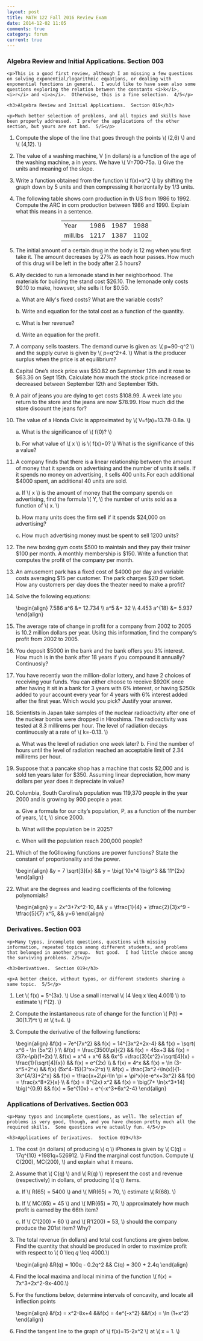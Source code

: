 ```yaml
---
layout: post
title: MATH 122 Fall 2016 Review Exam
date: 2014-12-02 11:05
comments: true
category: forum
current: true
---
```


<div class="well">
	<h3>Algebra Review and Initial Applications.  Section 003</h3>

	<p>This is a good first review, although I am missing a few questions on solving exponential/logarithmic equations, or dealing with exponential functions in general.  I would like to have seen also some questions exploring the relation between the constants <i>k</i>, <i>r</i> and <i>a</i>.  Otherwise, this is a fine selection.  4/5</p>

	<h3>Algebra Review and Initial Applications.  Section 019</h3>

	<p>Much better selection of problems, and all topics and skills have been properly addressed.  I prefer the applications of the other section, but yours are not bad.  5/5</p>

</div>

1. Compute the slope of the line that goes through the points <span>\\( (2,6) \\)</span> and <span>\\( (4,12). \\)</span>

2. The value of a washing machine, V (in dollars) is a function of the age of the washing machine, a in years. We have <span>\\( V=700-75a. \\)</span> Give the units and meaning of the slope. 

3. Write a function obtained from the function <span>\\( f(x)=x^2 \\)</span> by shifting the graph down by 5 units and then compressing it horizontally by 1/3 units.

4. The following table shows corn production in th US from 1986 to 1992. Compute the ARC in corn production between 1986 and 1990.  Explain what this means in a sentence.

	<div style="text-align:center;">
		<table class="table table-bordered" style="width:50%; margin-left:auto; margin-right:auto;">
			<tr>
				<td>Year</td><td>1986</td><td>1987</td><td>1988</td><td>1989</td><td>1990</td><td>1991</td><td>1992</td>
			</tr>
			<tr>
				<td>mill.lbs</td><td>1217</td><td>1387</td><td>1102</td><td>965</td><td>890</td><td>812</td><td>724</td>
			</tr>
		</table>
	</div>

5. The initial amount of a certain drug in the body is 12 mg when you first take it. The amount decreases by 27% as each hour passes. How much of this drug will be left in the body after 2.5 hours? 

6. Ally decided to run a lemonade stand in her neighborhood. The materials for building the stand cost $26.10. The lemonade only costs $0.10 to make, however, she sells it for $0.50. 

	a. What are Ally's fixed costs?  What are the variable costs?

	b. Write and equation for the total cost as a function of the quantity.

	c. What is her revenue?

	d. Write an equation for the profit.

7. A company sells toasters. The demand curve is given as: <span>\\( p=90-q^2 \\)</span> and the supply curve is given by <span>\\( p=q^2+4. \\)</span> What is the producer surplus when the price is at equilibrium?

8. Capital One’s stock price was $50.82 on September 12th and it rose to $63.36 on Sept 15th. Calculate how much the stock price increased or decreased between September 12th and September 15th. 

9. A pair of jeans you are dying to get costs $108.99. A week late you return to the store and the jeans are now $78.99. How much did the store discount the jeans for? 

10. The value of a Honda Civic is approximated by <span>\\( V=f(a)=13.78-0.8a. \\)</span>

	a.	What is the significance of <span>\\( f(0)? \\)</span>

	b.	For what value of <span>\\( x \\)</span> is <span>\\( f(x)=0? \\)</span> What is the significance of this a value?

11. A company finds that there is a linear relationship between the amount of money that it spends on advertising and the number of units it sells. If it spends no money on advertising, it sells 400 units.For each additional $4000 spent, an additional 40 units are sold. 

	a.	If <span>\\( x \\)</span> is the amount of money that the company spends on advertising, find the formula <span>\\( Y, \\)</span> the number of units sold as a function of <span>\\( x. \\)<span>

	b.	How many units does the firm sell if it spends $24,000 on advertising?

	c.	How much advertising money must be spent to sell 1200 units?

12. The new boxing gym costs $500 to maintain and they pay their trainer $100 per month.  A monthly membership is $150.  Write a function that computes the profit of the company per month. 

13. An amusement park has a fixed cost of $4000 per day and variable costs averaging $15 per customer.  The park charges $20 per ticket.  How any customers per day does the theater need to make a profit? 

1. Solve the following equations:
	<div>
		\begin{align}
		7.586 a^6 &= 12.734 \\
		a^5 &= 32 \\
		4.453 a^{18} &= 5.937
		\end{align}
	</div>

2. The average rate of change in profit for a company from 2002 to 2005 is 10.2 million dollars per year. Using this information, find the company’s profit from 2002 to 2005.

3. You deposit $5000 in the bank and the bank offers you 3% interest. How much is in the bank after 18 years if you compound it annually?  Continuosly?

4. You have recently won the million-dollar lottery, and have 2 choices of receiving your funds. You can either choose to receive $920K once after having it sit in a bank for 3 years with 6% interest, or having $250k added to your account every year for 4 years with 6% interest added after the first year. Which would you pick? Justify your answer.

5. Scientists in Japan take samples of the nuclear radioactivity after one of the nuclear bombs were dropped in Hiroshima. The radioactivity was tested at 8.3 millirems per hour. The level of radiation decays continuously at a rate of <span>\\( k=-0.13. \\)</span>

	a. What was the level of radiation one week later?
	b. Find the number of hours until the level of radiation reached an acceptable limit of 2.34 millirems per hour. 

6. Suppose that a pancake shop has a machine that costs $2,000 and is sold ten years later for $350. Assuming linear depreciation, how many dollars per year does it depreciate in value?

7. Columbia, South Carolina’s population was 119,370 people in the year 2000 and is growing by 900 people a year.

	a.	Give a formula for our city’s population, P, as a function of the number of years, <span>\\( t, \\)</span> since 2000.

	b.	What will the population be in 2025?

	c.	When will the population reach 200,000 people?

8. 	Which of the foGllowing functions are power functions? State the constant of proportionality and the power.
	<div>
		\begin{align}
		&y = 7 \sqrt[3]{x}  && y = \big( 10x^4 \big)^3 && 11^{2x}
		\end{align}
	</div>

9. 	What are the degrees and leading coefficients of the following polynomials?
	<div>
		\begin{align}
		y = 2x^3+7x^2-10, && y = \tfrac{1}{4} + \tfrac{2}{3}x^9 - \tfrac{5}{7} x^5, && y=6	
		\end{align}
	</div>

<div class="well">
	<h3>Derivatives.  Section 003</h3>

	<p>Many typos, incomplete questions, questions with missing information, repeated topics among different students, and problems that belonged in another group.  Not good.  I had little choice among the surviving problems. 2/5</p>  

	<h3>Derivatives.  Section 019</h3>

	<p>A better choice, without typos, or different students sharing a same topic.  5/5</p>
</div>

1. Let <span>\\( f(x) = 5^{3x}. \\)</span>  Use a small interval <span>\\( (4 \leq x \leq 4.001) \\)</span> to estimate <span>\\( f'(2). \\)</span>

2. Compute the instantaneous rate of change for the function <span>\\( P(t) = 30(1.7)^t \\)</span> at <span>\\( t=4. \\)</span>

3. Compute the derivative of the following functions:
	<div>
		\begin{align}
		&f(x) = 7e^{7x^2} && f(x) = 14^{3x^2+2x-4} &&  f(x) = \sqrt{ x^6 - \ln (5x^2) } \\
		&f(x) = \frac{3500\pi}{2} && f(x) = 45x+3 && f(x) = (37x-\pi)(1+2x) \\
		&f(x) = x^4 + x^6 && 6x^5 +\frac{3}{x^2}+\sqrt[4]{x} + \frac{1}{\sqrt[4]{x}} && f(x) = e^{2x} \\
		& f(x) = 4^x && f(x) = \ln (3-x^5+2^x) && f(x) (5x^4-15)(3^x+2^x) \\
		&f(x) = \frac{3x^2+\ln(x)}{1-3x^{4/3}+2^x} && f(x) = \frac{x+2\pi-\ln \pi + \pi^x}{e-e^x+3x^2} && f(x) = \frac{x^8+2}{x} \\
		& f(x) = 8^{2x} x^2 && f(x) = \big(7+ \ln(x^3+14) \big)^{0.9} && f(x) = 5e^{10x} + e^{-x^3+6x^2-4} 
		\end{align}
	</div>

<div class="well">
	<h3>Applications of Derivatives.  Section 003</h3>

	<p>Many typos and incomplete questions, as well. The selection of problems is very good, though, and you have chosen pretty much all the required skills.  Some questions were actually fun. 4/5</p>  

	<h3>Applications of Derivatives.  Section 019</h3>

</div>

1. The cost (in dollars) of producing <span>\\( q \\)</span> iPhones is given by <span>\\( C(q) = 17q^{10} +1981q+526912. \\)</span>  Find the marginal cost function.  Compute <span>\\( C(200), MC(200), \\)</span> and explain what it means.

2. Assume that <span>\\( C(q) \\)<span> and <span>\\( R(q) \\)</span> represent the cost and revenue (respectively) in dollars, of producing <span>\\( q \\)</span> items.

	a. If <span>\\( R(65) = 5400 \\)</span> and <span>\\( MR(65) = 70, \\)</span> estimate <span>\\( R(68). \\)<span>

	b. If <span>\\( MC(65) = 45 \\)<span> and <span>\\( MR(65) = 70, \\)</span> approximately how much profit is earned by the 66th item?

	c. If <span>\\( C’(200) = 60 \\)</span> and <span>\\( R’(200) = 53, \\)</span> should the company produce the 201st item? Why?

3. The total revenue (in dollars) and total cost functions are given below. Find the quantity that should be produced in order to maximize profit with respect to <span>\\( 0 \leq 𝑞 \leq 4000.\\)</span>
	<div>
		\begin{align}
		&R(q) = 100q - 0.2q^2 && C(q) = 300 + 2.4q
		\end{align}
	</div>

4. Find the local maxima and local minima of the function <span>\\( f(𝑥) = 7x^3+2x^2-9x-400.\\)<span>

5. For the functions below, determine intervals of concavity, and locate all inflection points
	<div>
		\begin{align}
		&f(x) = x^2-8x+4 &&f(x) = 4e^{-x^2} &&f(x) = \ln (1+x^2)	
		\end{align}
	</div>

6. Find the tangent line to the graph of <span>\\( f(x)=15-2x^2 \\)</span> at <span>\\( x = 1. \\)</span>

